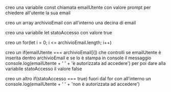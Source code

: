 creo una variabile const chiamata emailUtente con valore prompt per chiedere all'utente la sua email

creo un array archivioEmail con all'interno una decina di email  

creo una variabile let statoAccesso con valore true

creo un for(let i = 0; i <= archivioEmail.length; i++)

creo un if(emailUtente === archivioEmail[i]) che controlli se emailUtente è inserita dentro archivioEmail e se lo è stampa in console il messaggio console.log(emailUtente + ' ' + 'è autorizzata ad accedere') per poi dare alla variabile statoAccesso il valore false

creo un altro if(statoAccesso === true) fuori dal for con all'interno un console.log(emailUtente + ' ' + 'non è autorizzata ad accedere')